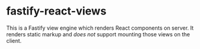 # fastify-react-views
This is a Fastify view engine which renders React components on server. It renders static markup and *does not* support mounting those views on the client.
